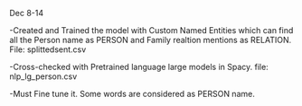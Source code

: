 Dec 8-14

-Created and Trained the model with Custom Named Entities which can find all the Person name as PERSON and Family realtion mentions as RELATION. File: splittedsent.csv


-Cross-checked with Pretrained language large models in Spacy. file: nlp_lg_person.csv


-Must Fine tune it. Some words are considered as PERSON name.



